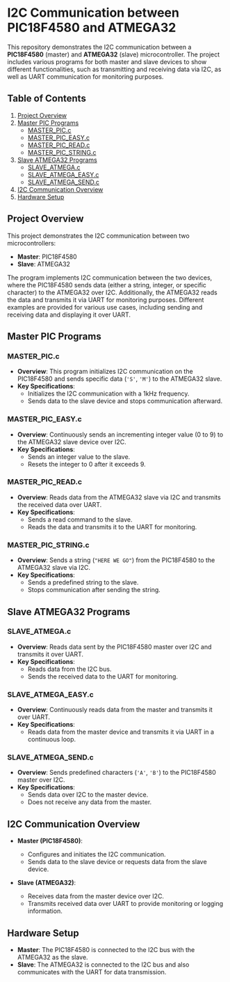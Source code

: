 # I2C Communication between PIC18F4580 and ATMEGA32

This repository demonstrates the I2C communication between a **PIC18F4580** (master) and **ATMEGA32** (slave) microcontroller. The project includes various programs for both master and slave devices to show different functionalities, such as transmitting and receiving data via I2C, as well as UART communication for monitoring purposes.

## Table of Contents

1. [Project Overview](#project-overview)
2. [Master PIC Programs](#master-pic-programs)
    - [MASTER_PIC.c](#master_picc)
    - [MASTER_PIC_EASY.c](#master_pic_easyc)
    - [MASTER_PIC_READ.c](#master_pic_readc)
    - [MASTER_PIC_STRING.c](#master_pic_stringc)
3. [Slave ATMEGA32 Programs](#slave-atmega32-programs)
    - [SLAVE_ATMEGA.c](#slave_atmegac)
    - [SLAVE_ATMEGA_EASY.c](#slave_atmega_easyc)
    - [SLAVE_ATMEGA_SEND.c](#slave_atmega_sendc)
4. [I2C Communication Overview](#i2c-communication-overview)
5. [Hardware Setup](#hardware-setup)


## Project Overview

This project demonstrates the I2C communication between two microcontrollers:
- **Master**: PIC18F4580
- **Slave**: ATMEGA32

The program implements I2C communication between the two devices, where the PIC18F4580 sends data (either a string, integer, or specific character) to the ATMEGA32 over I2C. Additionally, the ATMEGA32 reads the data and transmits it via UART for monitoring purposes. Different examples are provided for various use cases, including sending and receiving data and displaying it over UART.

## Master PIC Programs

### MASTER_PIC.c
- **Overview**: This program initializes I2C communication on the PIC18F4580 and sends specific data (`'S'`, `'M'`) to the ATMEGA32 slave.
- **Key Specifications**:
  - Initializes the I2C communication with a 1kHz frequency.
  - Sends data to the slave device and stops communication afterward.

### MASTER_PIC_EASY.c
- **Overview**: Continuously sends an incrementing integer value (0 to 9) to the ATMEGA32 slave device over I2C.
- **Key Specifications**:
  - Sends an integer value to the slave.
  - Resets the integer to 0 after it exceeds 9.

### MASTER_PIC_READ.c
- **Overview**: Reads data from the ATMEGA32 slave via I2C and transmits the received data over UART.
- **Key Specifications**:
  - Sends a read command to the slave.
  - Reads the data and transmits it to the UART for monitoring.

### MASTER_PIC_STRING.c
- **Overview**: Sends a string (`"HERE WE GO"`) from the PIC18F4580 to the ATMEGA32 slave via I2C.
- **Key Specifications**:
  - Sends a predefined string to the slave.
  - Stops communication after sending the string.

## Slave ATMEGA32 Programs

### SLAVE_ATMEGA.c
- **Overview**: Reads data sent by the PIC18F4580 master over I2C and transmits it over UART.
- **Key Specifications**:
  - Reads data from the I2C bus.
  - Sends the received data to the UART for monitoring.

### SLAVE_ATMEGA_EASY.c
- **Overview**: Continuously reads data from the master and transmits it over UART.
- **Key Specifications**:
  - Reads data from the master device and transmits it via UART in a continuous loop.

### SLAVE_ATMEGA_SEND.c
- **Overview**: Sends predefined characters (`'A'`, `'B'`) to the PIC18F4580 master over I2C.
- **Key Specifications**:
  - Sends data over I2C to the master device.
  - Does not receive any data from the master.

## I2C Communication Overview

- **Master (PIC18F4580)**:
  - Configures and initiates the I2C communication.
  - Sends data to the slave device or requests data from the slave device.
  
- **Slave (ATMEGA32)**:
  - Receives data from the master device over I2C.
  - Transmits received data over UART to provide monitoring or logging information.

## Hardware Setup

- **Master**: The PIC18F4580 is connected to the I2C bus with the ATMEGA32 as the slave.
- **Slave**: The ATMEGA32 is connected to the I2C bus and also communicates with the UART for data transmission.



